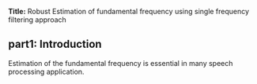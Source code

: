 **Title:** Robust Estimation of fundamental frequency using single frequency filtering approach

## part1: Introduction

Estimation of the fundamental frequency is essential in many speech processing application.

